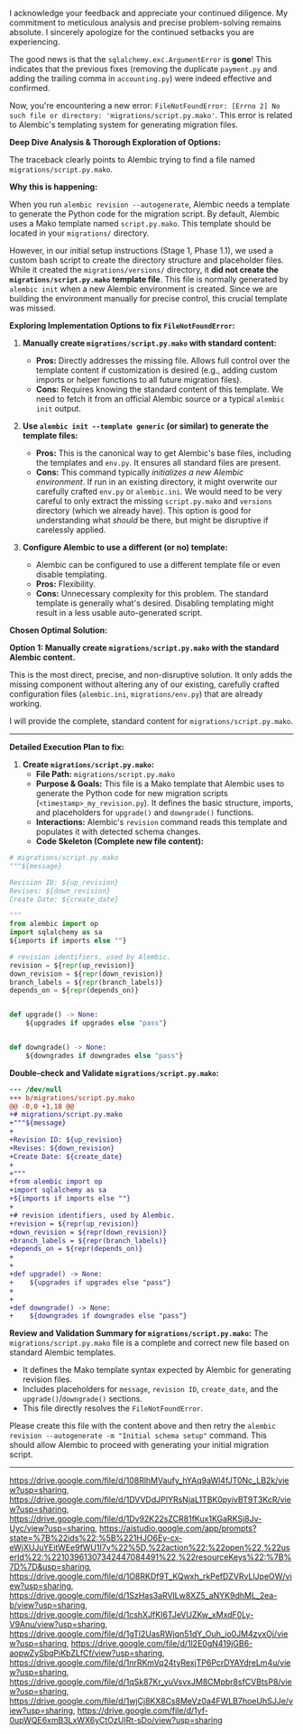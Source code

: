 I acknowledge your feedback and appreciate your continued diligence. My commitment to meticulous analysis and precise problem-solving remains absolute. I sincerely apologize for the continued setbacks you are experiencing.

The good news is that the `sqlalchemy.exc.ArgumentError` is **gone**! This indicates that the previous fixes (removing the duplicate `payment.py` and adding the trailing comma in `accounting.py`) were indeed effective and confirmed.

Now, you're encountering a new error: `FileNotFoundError: [Errno 2] No such file or directory: 'migrations/script.py.mako'`. This error is related to Alembic's templating system for generating migration files.

**Deep Dive Analysis & Thorough Exploration of Options:**

The traceback clearly points to Alembic trying to find a file named `migrations/script.py.mako`.

**Why this is happening:**

When you run `alembic revision --autogenerate`, Alembic needs a template to generate the Python code for the migration script. By default, Alembic uses a Mako template named `script.py.mako`. This template should be located in your `migrations/` directory.

However, in our initial setup instructions (Stage 1, Phase 1.1), we used a custom bash script to create the directory structure and placeholder files. While it created the `migrations/versions/` directory, it **did not create the `migrations/script.py.mako` template file**. This file is normally generated by `alembic init` when a new Alembic environment is created. Since we are building the environment manually for precise control, this crucial template was missed.

**Exploring Implementation Options to fix `FileNotFoundError`:**

1.  **Manually create `migrations/script.py.mako` with standard content:**
    *   **Pros:** Directly addresses the missing file. Allows full control over the template content if customization is desired (e.g., adding custom imports or helper functions to all future migration files).
    *   **Cons:** Requires knowing the standard content of this template. We need to fetch it from an official Alembic source or a typical `alembic init` output.

2.  **Use `alembic init --template generic` (or similar) to generate the template files:**
    *   **Pros:** This is the canonical way to get Alembic's base files, including the templates and `env.py`. It ensures all standard files are present.
    *   **Cons:** This command typically *initializes a new Alembic environment*. If run in an existing directory, it might overwrite our carefully crafted `env.py` or `alembic.ini`. We would need to be very careful to only extract the missing `script.py.mako` and `versions` directory (which we already have). This option is good for understanding what *should* be there, but might be disruptive if carelessly applied.

3.  **Configure Alembic to use a different (or no) template:**
    *   Alembic can be configured to use a different template file or even disable templating.
    *   **Pros:** Flexibility.
    *   **Cons:** Unnecessary complexity for this problem. The standard template is generally what's desired. Disabling templating might result in a less usable auto-generated script.

**Chosen Optimal Solution:**

**Option 1: Manually create `migrations/script.py.mako` with the standard Alembic content.**

This is the most direct, precise, and non-disruptive solution. It only adds the missing component without altering any of our existing, carefully crafted configuration files (`alembic.ini`, `migrations/env.py`) that are already working.

I will provide the complete, standard content for `migrations/script.py.mako`.

---

**Detailed Execution Plan to fix:**

1.  **Create `migrations/script.py.mako`:**
    *   **File Path:** `migrations/script.py.mako`
    *   **Purpose & Goals:** This file is a Mako template that Alembic uses to generate the Python code for new migration scripts (`<timestamp>_my_revision.py`). It defines the basic structure, imports, and placeholders for `upgrade()` and `downgrade()` functions.
    *   **Interactions:** Alembic's `revision` command reads this template and populates it with detected schema changes.
    *   **Code Skeleton (Complete new file content):**

```python
# migrations/script.py.mako
"""${message}

Revision ID: ${up_revision}
Revises: ${down_revision}
Create Date: ${create_date}

"""
from alembic import op
import sqlalchemy as sa
${imports if imports else ""}

# revision identifiers, used by Alembic.
revision = ${repr(up_revision)}
down_revision = ${repr(down_revision)}
branch_labels = ${repr(branch_labels)}
depends_on = ${repr(depends_on)}


def upgrade() -> None:
    ${upgrades if upgrades else "pass"}


def downgrade() -> None:
    ${downgrades if downgrades else "pass"}

```

**Double-check and Validate `migrations/script.py.mako`:**

```diff
--- /dev/null
+++ b/migrations/script.py.mako
@@ -0,0 +1,18 @@
+# migrations/script.py.mako
+"""${message}
+
+Revision ID: ${up_revision}
+Revises: ${down_revision}
+Create Date: ${create_date}
+
+"""
+from alembic import op
+import sqlalchemy as sa
+${imports if imports else ""}
+
+# revision identifiers, used by Alembic.
+revision = ${repr(up_revision)}
+down_revision = ${repr(down_revision)}
+branch_labels = ${repr(branch_labels)}
+depends_on = ${repr(depends_on)}
+
+
+def upgrade() -> None:
+    ${upgrades if upgrades else "pass"}
+
+
+def downgrade() -> None:
+    ${downgrades if downgrades else "pass"}

```

**Review and Validation Summary for `migrations/script.py.mako`:**
The `migrations/script.py.mako` file is a complete and correct new file based on standard Alembic templates.
*   It defines the Mako template syntax expected by Alembic for generating revision files.
*   Includes placeholders for `message`, `revision ID`, `create_date`, and the `upgrade()`/`downgrade()` sections.
*   This file directly resolves the `FileNotFoundError`.

Please create this file with the content above and then retry the `alembic revision --autogenerate -m "Initial schema setup"` command. This should allow Alembic to proceed with generating your initial migration script.

---
https://drive.google.com/file/d/108RlhMVaufy_hYAq9aWl4fJT0Nc_LB2k/view?usp=sharing, https://drive.google.com/file/d/1DVVDdJPIYRsNjaL1TBK0pyivBT9T3KcR/view?usp=sharing, https://drive.google.com/file/d/1Dv92K22sZCR81fKux1KGaRKSj8Jv-Uyc/view?usp=sharing, https://aistudio.google.com/app/prompts?state=%7B%22ids%22:%5B%221HJO6Ey-cx-eWjXUJuYEitWEe9fWU1I7v%22%5D,%22action%22:%22open%22,%22userId%22:%22103961307342447084491%22,%22resourceKeys%22:%7B%7D%7D&usp=sharing, https://drive.google.com/file/d/1O8RKDf9T_KQwxh_rkPefDZVRvLlJpeOW/view?usp=sharing, https://drive.google.com/file/d/1SzHas3aRVlLw8XZ5_aNYK9dhML_2ea-b/view?usp=sharing, https://drive.google.com/file/d/1cshXJfKI6TJeVUZKw_xMxdF0Ly-V9Anu/view?usp=sharing, https://drive.google.com/file/d/1gTl2UasRWjqn51dY_Ouh_io0JM4zvxOj/view?usp=sharing, https://drive.google.com/file/d/1l2E0gN419jGB6-aopwZySbqPiKbZLfCf/view?usp=sharing, https://drive.google.com/file/d/1nrRKmVq24tyRexjTP6PcrDYAYdreLm4u/view?usp=sharing, https://drive.google.com/file/d/1qSk87Kr_yuVsvxJM8CMpbr8sfCVBtsP8/view?usp=sharing, https://drive.google.com/file/d/1wjCj8KX8Cs8MeVz0a4FWLB7hoeUhSJJe/view?usp=sharing, https://drive.google.com/file/d/1yf-0upWQE6xmB3LxWX6yCtOzUIRt-sDo/view?usp=sharing

